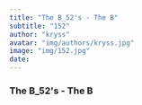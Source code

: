 ```yaml
---
title: "The B_52's - The B"
subtitle: "152"
author: "kryss"
avatar: "img/authors/kryss.jpg"
image: "img/152.jpg"
date:
---
```


### The B_52's - The B
